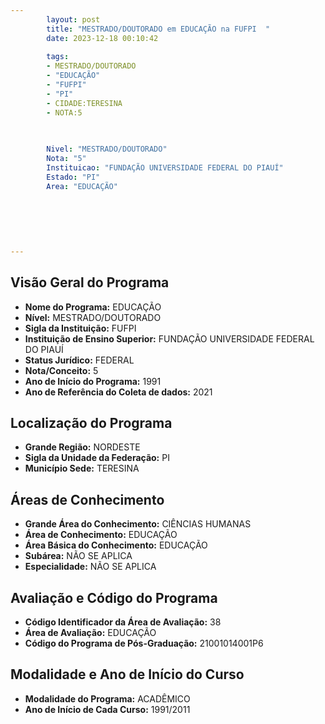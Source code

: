 ```yaml
---
        layout: post
        title: "MESTRADO/DOUTORADO em EDUCAÇÃO na FUFPI  "
        date: 2023-12-18 00:10:42
     
        tags:
        - MESTRADO/DOUTORADO
        - "EDUCAÇÃO"
        - "FUFPI"
        - "PI"
        - CIDADE:TERESINA
        - NOTA:5
        
       

        Nivel: "MESTRADO/DOUTORADO"
        Nota: "5"
        Instituicao: "FUNDAÇÃO UNIVERSIDADE FEDERAL DO PIAUÍ"
        Estado: "PI"
        Area: "EDUCAÇÃO"
        
        
        
        
        
        
---
```

## Visão Geral do Programa
- **Nome do Programa:** EDUCAÇÃO
- **Nível:** MESTRADO/DOUTORADO
- **Sigla da Instituição:** FUFPI
- **Instituição de Ensino Superior:** FUNDAÇÃO UNIVERSIDADE FEDERAL DO PIAUÍ
- **Status Jurídico:** FEDERAL
- **Nota/Conceito:** 5
- **Ano de Início do Programa:** 1991
- **Ano de Referência do Coleta de dados:** 2021

## Localização do Programa
- **Grande Região:** NORDESTE
- **Sigla da Unidade da Federação:** PI
- **Município Sede:** TERESINA

## Áreas de Conhecimento
- **Grande Área do Conhecimento:** CIÊNCIAS HUMANAS
- **Área de Conhecimento:** EDUCAÇÃO
- **Área Básica do Conhecimento:** EDUCAÇÃO
- **Subárea:** NÃO SE APLICA
- **Especialidade:** NÃO SE APLICA

## Avaliação e Código do Programa
- **Código Identificador da Área de Avaliação:** 38
- **Área de Avaliação:** EDUCAÇÃO
- **Código do Programa de Pós-Graduação:** 21001014001P6


## Modalidade e Ano de Início do Curso
- **Modalidade do Programa:** ACADÊMICO
- **Ano de Início de Cada Curso:** 1991/2011
